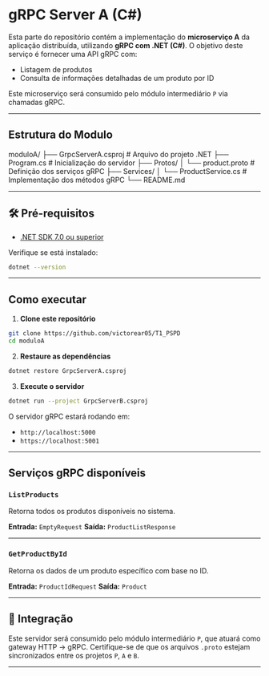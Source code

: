# gRPC Server A (C#)

Esta parte do repositório contém a implementação do **microserviço A** da aplicação distribuída, utilizando **gRPC com .NET (C#)**.
O objetivo deste serviço é fornecer uma API gRPC com:

- Listagem de produtos
- Consulta de informações detalhadas de um produto por ID

Este microserviço será consumido pelo módulo intermediário `P` via chamadas gRPC.

---

## Estrutura do Modulo

moduloA/
├── GrpcServerA.csproj              # Arquivo do projeto .NET
├── Program.cs                      # Inicialização do servidor
├── Protos/
│   └── product.proto               # Definição dos serviços gRPC
├── Services/
│   └── ProductService.cs          # Implementação dos métodos gRPC
└── README.md

---

## 🛠️ Pré-requisitos

- [.NET SDK 7.0 ou superior](https://dotnet.microsoft.com/download)

Verifique se está instalado:

```bash
dotnet --version
```

---

## Como executar

1. **Clone este repositório**

```bash
git clone https://github.com/victorear05/T1_PSPD
cd moduloA
```

2. **Restaure as dependências**

```bash
dotnet restore GrpcServerA.csproj
```

3. **Execute o servidor**

```bash
dotnet run --project GrpcServerB.csproj
```

O servidor gRPC estará rodando em:

* `http://localhost:5000`
* `https://localhost:5001`

---

## Serviços gRPC disponíveis

### `ListProducts`

Retorna todos os produtos disponíveis no sistema.

**Entrada:** `EmptyRequest`
**Saída:** `ProductListResponse`

---

### `GetProductById`

Retorna os dados de um produto específico com base no ID.

**Entrada:** `ProductIdRequest`
**Saída:** `Product`

---

## 📡 Integração

Este servidor será consumido pelo módulo intermediário `P`, que atuará como gateway HTTP → gRPC.
Certifique-se de que os arquivos `.proto` estejam sincronizados entre os projetos `P`, `A` e `B`.

---
